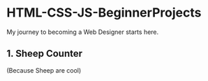 # HTML-CSS-JS-BeginnerProjects
My journey to becoming a Web Designer starts here. 

## 1. Sheep Counter 
(Because Sheep are cool)

